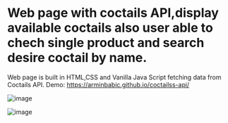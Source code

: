 # Web page with coctails API,display available coctails also user able to chech single product and search desire coctail by name.
Web page is built in HTML,CSS and Vanilla Java Script fetching data from Coctails API.
Demo: https://arminbabic.github.io/coctailss-api/

![image](https://user-images.githubusercontent.com/91044351/164894444-8140ec71-c3b6-459b-8aaa-d2209831c1e9.png)

![image](https://user-images.githubusercontent.com/91044351/164894471-13c558ca-686d-447c-9e3c-46da24a7e962.png)


